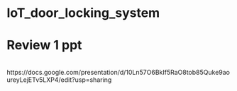# IoT_door_locking_system



# Review 1 ppt
<br>
https://docs.google.com/presentation/d/10Ln57O6BkIf5RaO8tob85Quke9aoureyLejETv5LXP4/edit?usp=sharing
